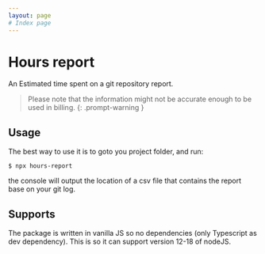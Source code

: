 ```yaml
---
layout: page
# Index page
---
```


# Hours report
 
An Estimated time spent on a git repository report.

> Please note that the information might not be accurate enough to be used in billing.
{: .prompt-warning } 

## Usage

The best way to use it is to goto you project folder, and run: 

```console
$ npx hours-report
``` 

the console will output the location of a csv file that contains the report base on your git log. 

## Supports



The package is written in vanilla JS so no dependencies (only Typescript as dev dependency). 
This is so it can support version 12-18 of nodeJS. 

